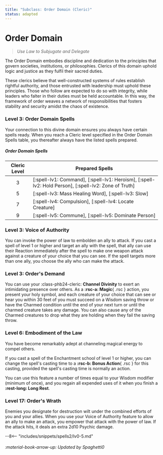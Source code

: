 ```yaml
---
title: "Subclass: Order Domain (Cleric)"
status: adapted
---
```


<p style="display:none">
Use Law to Subjugate and Delegate
</p>

# Order Domain

> *Use Law to Subjugate and Delegate*

The Order Domain embodies discipline and dedication to the principles that govern societies, institutions, or philosophies. Clerics of this domain uphold logic and justice as they fulfil their sacred duties.

These clerics believe that well-constructed systems of rules establish rightful authority, and those entrusted with leadership must uphold these principles. Those who follow are expected to do so with integrity, while leaders who falter in their duties must be held accountable. In this way, the framework of order weaves a network of responsibilities that fosters stability and security amidst the chaos of existence.

### Level 3: Order Domain Spells

Your connection to this divine domain ensures you always have certain spells ready. When you reach a Cleric level specified in the Order Domain Spells table, you thereafter always have the listed spells prepared.

##### Order Domain Spells

| Cleric Level | Prepared Spells |
| :-: | --- |
| 3 | [:spell-lv1: Command], [:spell-lv1: Heroism], [:spell-lv2: Hold Person], [:spell-lv2: Zone of Truth] |
| 5 | [:spell-lv3: Mass Healing Word], [:spell-lv3: Slow] |
| 7 | [:spell-lv4: Compulsion], [:spell-lv4: Locate Creature] |
| 9 | [:spell-lv5: Commune], [:spell-lv5: Dominate Person] |

### Level 3: Voice of Authority

You can invoke the power of law to embolden an ally to attack. If you cast a spell of level 1 or higher and target an ally with the spell, that ally can use their Reaction immediately after the spell to make one weapon attack against a creature of your choice that you can see. If the spell targets more than one ally, you choose the ally who can make the attack.

### Level 3: Order's Demand

You can use your :class-phb24-cleric: **Channel Divinity** to exert an intimidating presence over others. As a **:rsc-a: Magic**{ .rsc } action, you present your holy symbol, and each creature of your choice that can see or hear you within 30 feet of you must succeed on a Wisdom saving throw or have the Charmed condition until the end of your next turn or until the charmed creature takes any damage. You can also cause any of the Charmed creatures to drop what they are holding when they fail the saving throw.

### Level 6: Embodiment of the Law

You have become remarkably adept at channeling magical energy to compel others.

If you cast a spell of the Enchantment school of level 1 or higher, you can change the spell's casting time to a **:rsc-b: Bonus Action**{ .rsc } for this casting, provided the spell's casting time is normally an action.

You can use this feature a number of times equal to your Wisdom modifier (minimum of once), and you regain all expended uses of it when you finish a **:rest-long: Long Rest**.

### Level 17: Order's Wrath

Enemies you designate for destruction wilt under the combined efforts of you and your allies. When you use your Voice of Authority feature to allow an ally to make an attack, you empower that attack with the power of law. If the attack hits, it deals an extra 2d10 Psychic damage.

--8<-- "includes/snippets/spells2/lv0-5.md"

###### :material-book-arrow-up: Updated by *Spaghetti0* 